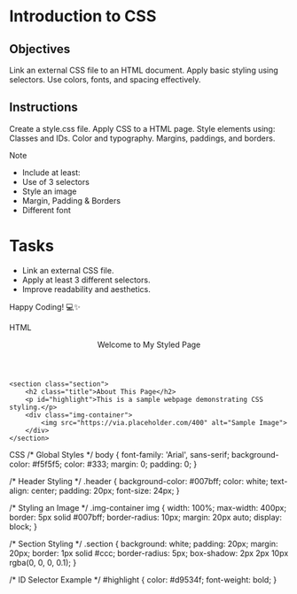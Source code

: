 # Introduction to CSS

## Objectives
Link an external CSS file to an HTML document.
Apply basic styling using selectors.
Use colors, fonts, and spacing effectively.

## Instructions

Create a style.css file.
Apply CSS to a HTML page.
Style elements using:
Classes and IDs.
Color and typography.
Margins, paddings, and borders.

>[!NOTE]
>  - Include at least:
>  - Use of 3 selectors
>  - Style an image
>  - Margin, Padding & Borders
>  - Different font

# Tasks
 - Link an external CSS file.
 - Apply at least 3 different selectors.
 - Improve readability and aesthetics.

Happy Coding! 💻✨

HTML
<!DOCTYPE html>
<html lang="en">
<head>
    <meta charset="UTF-8">
    <meta name="viewport" content="width=device-width, initial-scale=1.0">
    <title>Styled Web Page</title>
    <link rel="stylesheet" href="style.css">
</head>
<body>
    <header class="header">Welcome to My Styled Page</header>
    
    <section class="section">
        <h2 class="title">About This Page</h2>
        <p id="highlight">This is a sample webpage demonstrating CSS styling.</p>
        <div class="img-container">
            <img src="https://via.placeholder.com/400" alt="Sample Image">
        </div>
    </section>
</body>
</html>

CSS
/* Global Styles */
body {
    font-family: 'Arial', sans-serif;
    background-color: #f5f5f5;
    color: #333;
    margin: 0;
    padding: 0;
}

/* Header Styling */
.header {
    background-color: #007bff;
    color: white;
    text-align: center;
    padding: 20px;
    font-size: 24px;
}

/* Styling an Image */
.img-container img {
    width: 100%;
    max-width: 400px;
    border: 5px solid #007bff;
    border-radius: 10px;
    margin: 20px auto;
    display: block;
}

/* Section Styling */
.section {
    background: white;
    padding: 20px;
    margin: 20px;
    border: 1px solid #ccc;
    border-radius: 5px;
    box-shadow: 2px 2px 10px rgba(0, 0, 0, 0.1);
}

/* ID Selector Example */
#highlight {
    color: #d9534f;
    font-weight: bold;
}
